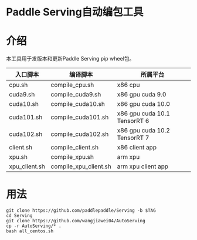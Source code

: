 # Paddle Serving自动编包工具

# 介绍

本工具用于发版本和更新Paddle Serving pip wheel包。

| 入口脚本          | 编译脚本                  | 所属平台                         |
|---------------|-----------------------|------------------------------|
| cpu.sh        | compile_cpu.sh        | x86 cpu                      |
| cuda9.sh      | compile_cuda9.sh      | x86 gpu cuda 9.0             |
| cuda10.sh     | compile_cuda10.sh     | x86 gpu cuda 10.0            |
| cuda101.sh    | compile_cuda101.sh    | x86 gpu cuda 10.1 TensorRT 6 |
| cuda102.sh    | compile_cuda102.sh    | x86 gpu cuda 10.2 TensorRT 7 |
| client.sh     | compile_client.sh     | x86 client app               |
| xpu.sh        | compile_xpu.sh        | arm xpu                      |
| xpu_client.sh | compile_xpu_client.sh | arm xpu client app           |

# 用法

```
git clone https://github.com/paddlepaddle/Serving -b $TAG
cd Serving
git clone https://github.com/wangjiawei04/AutoServing 
cp -r AutoServing/* .
bash all_centos.sh
```


